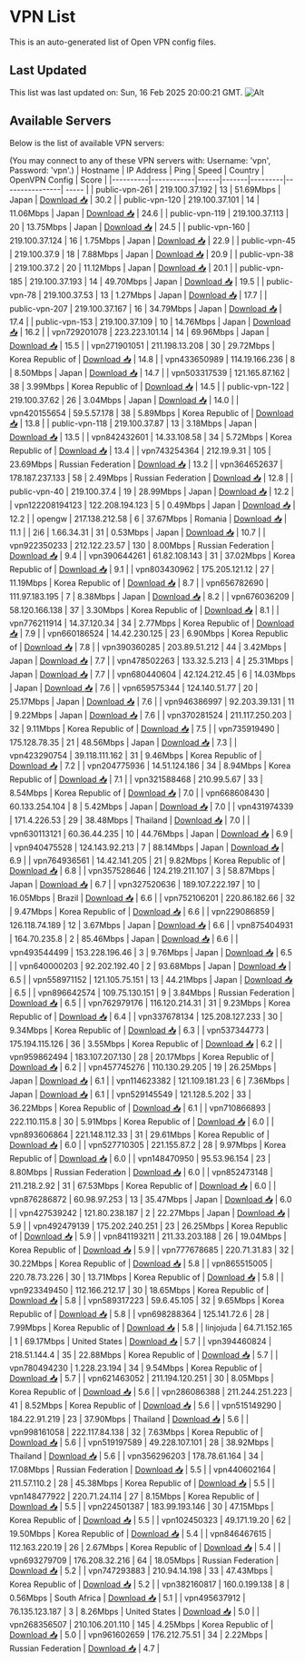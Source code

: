 # VPN List

This is an auto-generated list of Open VPN config files.

## Last Updated

This list was last updated on: Sun, 16 Feb 2025 20:00:21 GMT.
![Alt](https://repobeats.axiom.co/api/embed/186b98318ef1479477931607c1ad7d823f12451f.svg "Repobeats analytics image")

## Available Servers

Below is the list of available VPN servers:

(You may connect to any of these VPN servers with: Username: 'vpn', Password: 'vpn'.)
| Hostname | IP Address | Ping | Speed | Country | OpenVPN Config | Score |
|----------|------------|------|-------|---------|----------------| ----- |
| public-vpn-261 | 219.100.37.192 | 13 | 51.69Mbps | Japan | [Download 📥](./configs/server_0_JP.ovpn) | 30.2 |
| public-vpn-120 | 219.100.37.101 | 14 | 11.06Mbps | Japan | [Download 📥](./configs/server_1_JP.ovpn) | 24.6 |
| public-vpn-119 | 219.100.37.113 | 20 | 13.75Mbps | Japan | [Download 📥](./configs/server_2_JP.ovpn) | 24.5 |
| public-vpn-160 | 219.100.37.124 | 16 | 1.75Mbps | Japan | [Download 📥](./configs/server_3_JP.ovpn) | 22.9 |
| public-vpn-45 | 219.100.37.9 | 18 | 7.88Mbps | Japan | [Download 📥](./configs/server_4_JP.ovpn) | 20.9 |
| public-vpn-38 | 219.100.37.2 | 20 | 11.12Mbps | Japan | [Download 📥](./configs/server_5_JP.ovpn) | 20.1 |
| public-vpn-185 | 219.100.37.193 | 14 | 49.70Mbps | Japan | [Download 📥](./configs/server_6_JP.ovpn) | 19.5 |
| public-vpn-78 | 219.100.37.53 | 13 | 1.27Mbps | Japan | [Download 📥](./configs/server_7_JP.ovpn) | 17.7 |
| public-vpn-207 | 219.100.37.167 | 16 | 34.79Mbps | Japan | [Download 📥](./configs/server_8_JP.ovpn) | 17.4 |
| public-vpn-153 | 219.100.37.109 | 10 | 14.76Mbps | Japan | [Download 📥](./configs/server_9_JP.ovpn) | 16.2 |
| vpn729201078 | 223.223.101.14 | 14 | 69.96Mbps | Japan | [Download 📥](./configs/server_10_JP.ovpn) | 15.5 |
| vpn271901051 | 211.198.13.208 | 30 | 29.72Mbps | Korea Republic of | [Download 📥](./configs/server_11_KR.ovpn) | 14.8 |
| vpn433650989 | 114.19.166.236 | 8 | 8.50Mbps | Japan | [Download 📥](./configs/server_12_JP.ovpn) | 14.7 |
| vpn503317539 | 121.165.87.162 | 38 | 3.99Mbps | Korea Republic of | [Download 📥](./configs/server_13_KR.ovpn) | 14.5 |
| public-vpn-122 | 219.100.37.62 | 26 | 3.04Mbps | Japan | [Download 📥](./configs/server_14_JP.ovpn) | 14.0 |
| vpn420155654 | 59.5.57.178 | 38 | 5.89Mbps | Korea Republic of | [Download 📥](./configs/server_15_KR.ovpn) | 13.8 |
| public-vpn-118 | 219.100.37.87 | 13 | 3.18Mbps | Japan | [Download 📥](./configs/server_16_JP.ovpn) | 13.5 |
| vpn842432601 | 14.33.108.58 | 34 | 5.72Mbps | Korea Republic of | [Download 📥](./configs/server_17_KR.ovpn) | 13.4 |
| vpn743254364 | 212.19.9.31 | 105 | 23.69Mbps | Russian Federation | [Download 📥](./configs/server_18_RU.ovpn) | 13.2 |
| vpn364652637 | 178.187.237.133 | 58 | 2.49Mbps | Russian Federation | [Download 📥](./configs/server_19_RU.ovpn) | 12.8 |
| public-vpn-40 | 219.100.37.4 | 19 | 28.99Mbps | Japan | [Download 📥](./configs/server_20_JP.ovpn) | 12.2 |
| vpn122208194123 | 122.208.194.123 | 5 | 0.49Mbps | Japan | [Download 📥](./configs/server_21_JP.ovpn) | 12.2 |
| opengw | 217.138.212.58 | 6 | 37.67Mbps | Romania | [Download 📥](./configs/server_22_RO.ovpn) | 11.1 |
| 2i6 | 1.66.34.31 | 31 | 0.53Mbps | Japan | [Download 📥](./configs/server_23_JP.ovpn) | 10.7 |
| vpn922350233 | 212.122.23.57 | 130 | 8.00Mbps | Russian Federation | [Download 📥](./configs/server_24_RU.ovpn) | 9.4 |
| vpn390644261 | 61.82.108.143 | 31 | 37.02Mbps | Korea Republic of | [Download 📥](./configs/server_25_KR.ovpn) | 9.1 |
| vpn803430962 | 175.205.121.12 | 27 | 11.19Mbps | Korea Republic of | [Download 📥](./configs/server_26_KR.ovpn) | 8.7 |
| vpn656782690 | 111.97.183.195 | 7 | 8.38Mbps | Japan | [Download 📥](./configs/server_27_JP.ovpn) | 8.2 |
| vpn676036209 | 58.120.166.138 | 37 | 3.30Mbps | Korea Republic of | [Download 📥](./configs/server_28_KR.ovpn) | 8.1 |
| vpn776211914 | 14.37.120.34 | 34 | 2.77Mbps | Korea Republic of | [Download 📥](./configs/server_29_KR.ovpn) | 7.9 |
| vpn660186524 | 14.42.230.125 | 23 | 6.90Mbps | Korea Republic of | [Download 📥](./configs/server_30_KR.ovpn) | 7.8 |
| vpn390360285 | 203.89.51.212 | 44 | 3.42Mbps | Japan | [Download 📥](./configs/server_31_JP.ovpn) | 7.7 |
| vpn478502263 | 133.32.5.213 | 4 | 25.31Mbps | Japan | [Download 📥](./configs/server_32_JP.ovpn) | 7.7 |
| vpn680440604 | 42.124.212.45 | 6 | 14.03Mbps | Japan | [Download 📥](./configs/server_33_JP.ovpn) | 7.6 |
| vpn659575344 | 124.140.51.77 | 20 | 25.17Mbps | Japan | [Download 📥](./configs/server_34_JP.ovpn) | 7.6 |
| vpn946386997 | 92.203.39.131 | 11 | 9.22Mbps | Japan | [Download 📥](./configs/server_35_JP.ovpn) | 7.6 |
| vpn370281524 | 211.117.250.203 | 32 | 9.11Mbps | Korea Republic of | [Download 📥](./configs/server_36_KR.ovpn) | 7.5 |
| vpn735919490 | 175.128.78.35 | 21 | 48.56Mbps | Japan | [Download 📥](./configs/server_37_JP.ovpn) | 7.3 |
| vpn423290754 | 39.118.111.162 | 31 | 9.46Mbps | Korea Republic of | [Download 📥](./configs/server_38_KR.ovpn) | 7.2 |
| vpn204775936 | 14.51.124.186 | 34 | 8.94Mbps | Korea Republic of | [Download 📥](./configs/server_39_KR.ovpn) | 7.1 |
| vpn321588468 | 210.99.5.67 | 33 | 8.54Mbps | Korea Republic of | [Download 📥](./configs/server_40_KR.ovpn) | 7.0 |
| vpn668608430 | 60.133.254.104 | 8 | 5.42Mbps | Japan | [Download 📥](./configs/server_41_JP.ovpn) | 7.0 |
| vpn431974339 | 171.4.226.53 | 29 | 38.48Mbps | Thailand | [Download 📥](./configs/server_42_TH.ovpn) | 7.0 |
| vpn630113121 | 60.36.44.235 | 10 | 44.76Mbps | Japan | [Download 📥](./configs/server_43_JP.ovpn) | 6.9 |
| vpn940475528 | 124.143.92.213 | 7 | 88.14Mbps | Japan | [Download 📥](./configs/server_44_JP.ovpn) | 6.9 |
| vpn764936561 | 14.42.141.205 | 21 | 9.82Mbps | Korea Republic of | [Download 📥](./configs/server_45_KR.ovpn) | 6.8 |
| vpn357528646 | 124.219.211.107 | 3 | 58.87Mbps | Japan | [Download 📥](./configs/server_46_JP.ovpn) | 6.7 |
| vpn327520636 | 189.107.222.197 | 10 | 16.05Mbps | Brazil | [Download 📥](./configs/server_47_BR.ovpn) | 6.6 |
| vpn752106201 | 220.86.182.66 | 32 | 9.47Mbps | Korea Republic of | [Download 📥](./configs/server_48_KR.ovpn) | 6.6 |
| vpn229086859 | 126.118.74.189 | 12 | 3.67Mbps | Japan | [Download 📥](./configs/server_49_JP.ovpn) | 6.6 |
| vpn875404931 | 164.70.235.8 | 2 | 85.46Mbps | Japan | [Download 📥](./configs/server_50_JP.ovpn) | 6.6 |
| vpn493544499 | 153.228.196.46 | 3 | 9.76Mbps | Japan | [Download 📥](./configs/server_51_JP.ovpn) | 6.5 |
| vpn640000203 | 92.202.192.40 | 2 | 93.68Mbps | Japan | [Download 📥](./configs/server_52_JP.ovpn) | 6.5 |
| vpn558971152 | 121.105.75.151 | 13 | 44.21Mbps | Japan | [Download 📥](./configs/server_53_JP.ovpn) | 6.5 |
| vpn896642574 | 109.75.130.151 | 9 | 3.84Mbps | Russian Federation | [Download 📥](./configs/server_54_RU.ovpn) | 6.5 |
| vpn762979176 | 116.120.214.31 | 31 | 9.23Mbps | Korea Republic of | [Download 📥](./configs/server_55_KR.ovpn) | 6.4 |
| vpn337678134 | 125.208.127.233 | 30 | 9.34Mbps | Korea Republic of | [Download 📥](./configs/server_56_KR.ovpn) | 6.3 |
| vpn537344773 | 175.194.115.126 | 36 | 3.55Mbps | Korea Republic of | [Download 📥](./configs/server_57_KR.ovpn) | 6.2 |
| vpn959862494 | 183.107.207.130 | 28 | 20.17Mbps | Korea Republic of | [Download 📥](./configs/server_58_KR.ovpn) | 6.2 |
| vpn457745276 | 110.130.29.205 | 19 | 26.25Mbps | Japan | [Download 📥](./configs/server_59_JP.ovpn) | 6.1 |
| vpn114623382 | 121.109.181.23 | 6 | 7.36Mbps | Japan | [Download 📥](./configs/server_60_JP.ovpn) | 6.1 |
| vpn529145549 | 121.128.5.202 | 33 | 36.22Mbps | Korea Republic of | [Download 📥](./configs/server_61_KR.ovpn) | 6.1 |
| vpn710866893 | 222.110.115.8 | 30 | 5.91Mbps | Korea Republic of | [Download 📥](./configs/server_62_KR.ovpn) | 6.0 |
| vpn893606864 | 221.148.112.33 | 31 | 29.61Mbps | Korea Republic of | [Download 📥](./configs/server_63_KR.ovpn) | 6.0 |
| vpn527710305 | 221.155.87.2 | 28 | 9.97Mbps | Korea Republic of | [Download 📥](./configs/server_64_KR.ovpn) | 6.0 |
| vpn148470950 | 95.53.96.154 | 23 | 8.80Mbps | Russian Federation | [Download 📥](./configs/server_65_RU.ovpn) | 6.0 |
| vpn852473148 | 211.218.2.92 | 31 | 67.53Mbps | Korea Republic of | [Download 📥](./configs/server_66_KR.ovpn) | 6.0 |
| vpn876286872 | 60.98.97.253 | 13 | 35.47Mbps | Japan | [Download 📥](./configs/server_67_JP.ovpn) | 6.0 |
| vpn427539242 | 121.80.238.187 | 2 | 22.27Mbps | Japan | [Download 📥](./configs/server_68_JP.ovpn) | 5.9 |
| vpn492479139 | 175.202.240.251 | 23 | 26.25Mbps | Korea Republic of | [Download 📥](./configs/server_69_KR.ovpn) | 5.9 |
| vpn841193211 | 211.33.203.188 | 26 | 19.04Mbps | Korea Republic of | [Download 📥](./configs/server_70_KR.ovpn) | 5.9 |
| vpn777678685 | 220.71.31.83 | 32 | 30.22Mbps | Korea Republic of | [Download 📥](./configs/server_71_KR.ovpn) | 5.8 |
| vpn865515005 | 220.78.73.226 | 30 | 13.71Mbps | Korea Republic of | [Download 📥](./configs/server_72_KR.ovpn) | 5.8 |
| vpn923349450 | 112.166.212.17 | 30 | 18.65Mbps | Korea Republic of | [Download 📥](./configs/server_73_KR.ovpn) | 5.8 |
| vpn589317223 | 59.6.45.105 | 32 | 9.65Mbps | Korea Republic of | [Download 📥](./configs/server_74_KR.ovpn) | 5.8 |
| vpn698288364 | 125.141.72.6 | 28 | 7.99Mbps | Korea Republic of | [Download 📥](./configs/server_75_KR.ovpn) | 5.8 |
| linjojuda | 64.71.152.165 | 1 | 69.17Mbps | United States | [Download 📥](./configs/server_76_US.ovpn) | 5.7 |
| vpn394460824 | 218.51.144.4 | 35 | 22.88Mbps | Korea Republic of | [Download 📥](./configs/server_77_KR.ovpn) | 5.7 |
| vpn780494230 | 1.228.23.194 | 34 | 9.54Mbps | Korea Republic of | [Download 📥](./configs/server_78_KR.ovpn) | 5.7 |
| vpn621463052 | 211.194.120.251 | 30 | 8.05Mbps | Korea Republic of | [Download 📥](./configs/server_79_KR.ovpn) | 5.6 |
| vpn286086388 | 211.244.251.223 | 41 | 8.52Mbps | Korea Republic of | [Download 📥](./configs/server_80_KR.ovpn) | 5.6 |
| vpn515149290 | 184.22.91.219 | 23 | 37.90Mbps | Thailand | [Download 📥](./configs/server_81_TH.ovpn) | 5.6 |
| vpn998161058 | 222.117.84.138 | 32 | 7.63Mbps | Korea Republic of | [Download 📥](./configs/server_82_KR.ovpn) | 5.6 |
| vpn519197589 | 49.228.107.101 | 28 | 38.92Mbps | Thailand | [Download 📥](./configs/server_83_TH.ovpn) | 5.6 |
| vpn356296203 | 178.78.61.164 | 34 | 17.08Mbps | Russian Federation | [Download 📥](./configs/server_84_RU.ovpn) | 5.5 |
| vpn440602164 | 211.57.110.2 | 28 | 45.38Mbps | Korea Republic of | [Download 📥](./configs/server_85_KR.ovpn) | 5.5 |
| vpn148477922 | 220.71.24.114 | 27 | 8.15Mbps | Korea Republic of | [Download 📥](./configs/server_86_KR.ovpn) | 5.5 |
| vpn224501387 | 183.99.193.146 | 30 | 47.15Mbps | Korea Republic of | [Download 📥](./configs/server_87_KR.ovpn) | 5.5 |
| vpn102450323 | 49.171.19.20 | 62 | 19.50Mbps | Korea Republic of | [Download 📥](./configs/server_88_KR.ovpn) | 5.4 |
| vpn846467615 | 112.163.220.19 | 26 | 2.67Mbps | Korea Republic of | [Download 📥](./configs/server_89_KR.ovpn) | 5.4 |
| vpn693279709 | 176.208.32.216 | 64 | 18.05Mbps | Russian Federation | [Download 📥](./configs/server_90_RU.ovpn) | 5.2 |
| vpn747293883 | 210.94.14.198 | 33 | 47.43Mbps | Korea Republic of | [Download 📥](./configs/server_91_KR.ovpn) | 5.2 |
| vpn382160817 | 160.0.199.138 | 8 | 0.56Mbps | South Africa | [Download 📥](./configs/server_92_ZA.ovpn) | 5.1 |
| vpn495637912 | 76.135.123.187 | 3 | 8.26Mbps | United States | [Download 📥](./configs/server_93_US.ovpn) | 5.0 |
| vpn268356507 | 210.106.201.110 | 145 | 4.25Mbps | Korea Republic of | [Download 📥](./configs/server_94_KR.ovpn) | 5.0 |
| vpn961602659 | 176.212.75.51 | 34 | 2.22Mbps | Russian Federation | [Download 📥](./configs/server_95_RU.ovpn) | 4.7 |
